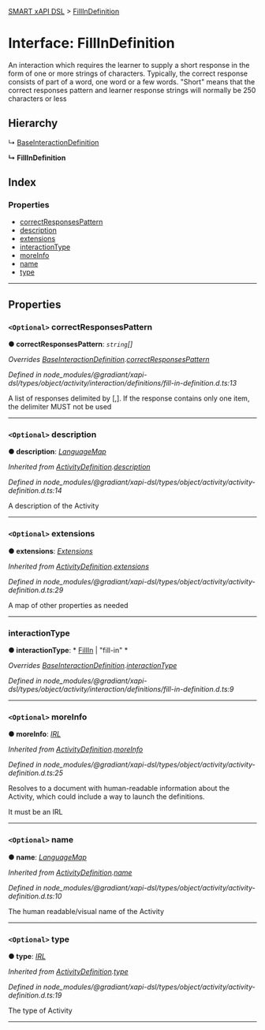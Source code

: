 [SMART xAPI DSL](../README.md) > [FillInDefinition](../interfaces/fillindefinition.md)

# Interface: FillInDefinition

An interaction which requires the learner to supply a short response in the form of one or more strings of characters. Typically, the correct response consists of part of a word, one word or a few words. "Short" means that the correct responses pattern and learner response strings will normally be 250 characters or less

## Hierarchy

↳  [BaseInteractionDefinition](baseinteractiondefinition.md)

**↳ FillInDefinition**

## Index

### Properties

* [correctResponsesPattern](fillindefinition.md#correctresponsespattern)
* [description](fillindefinition.md#description)
* [extensions](fillindefinition.md#extensions)
* [interactionType](fillindefinition.md#interactiontype)
* [moreInfo](fillindefinition.md#moreinfo)
* [name](fillindefinition.md#name)
* [type](fillindefinition.md#type)

---

## Properties

<a id="correctresponsespattern"></a>

### `<Optional>` correctResponsesPattern

**● correctResponsesPattern**: *`string`[]*

*Overrides [BaseInteractionDefinition](baseinteractiondefinition.md).[correctResponsesPattern](baseinteractiondefinition.md#correctresponsespattern)*

*Defined in node_modules/@gradiant/xapi-dsl/types/object/activity/interaction/definitions/fill-in-definition.d.ts:13*

A list of responses delimited by \[,\]. If the response contains only one item, the delimiter MUST not be used

___
<a id="description"></a>

### `<Optional>` description

**● description**: *[LanguageMap](languagemap.md)*

*Inherited from [ActivityDefinition](activitydefinition.md).[description](activitydefinition.md#description)*

*Defined in node_modules/@gradiant/xapi-dsl/types/object/activity/activity-definition.d.ts:14*

A description of the Activity

___
<a id="extensions"></a>

### `<Optional>` extensions

**● extensions**: *[Extensions](extensions.md)*

*Inherited from [ActivityDefinition](activitydefinition.md).[extensions](activitydefinition.md#extensions)*

*Defined in node_modules/@gradiant/xapi-dsl/types/object/activity/activity-definition.d.ts:29*

A map of other properties as needed

___
<a id="interactiontype"></a>

###  interactionType

**● interactionType**: * [FillIn](../enums/interactiontype.md#fillin) &#124; "fill-in"
*

*Overrides [BaseInteractionDefinition](baseinteractiondefinition.md).[interactionType](baseinteractiondefinition.md#interactiontype)*

*Defined in node_modules/@gradiant/xapi-dsl/types/object/activity/interaction/definitions/fill-in-definition.d.ts:9*

___
<a id="moreinfo"></a>

### `<Optional>` moreInfo

**● moreInfo**: *[IRL](../#irl)*

*Inherited from [ActivityDefinition](activitydefinition.md).[moreInfo](activitydefinition.md#moreinfo)*

*Defined in node_modules/@gradiant/xapi-dsl/types/object/activity/activity-definition.d.ts:25*

Resolves to a document with human-readable information about the Activity, which could include a way to launch the definitions.

It must be an IRL

___
<a id="name"></a>

### `<Optional>` name

**● name**: *[LanguageMap](languagemap.md)*

*Inherited from [ActivityDefinition](activitydefinition.md).[name](activitydefinition.md#name)*

*Defined in node_modules/@gradiant/xapi-dsl/types/object/activity/activity-definition.d.ts:10*

The human readable/visual name of the Activity

___
<a id="type"></a>

### `<Optional>` type

**● type**: *[IRL](../#irl)*

*Inherited from [ActivityDefinition](activitydefinition.md).[type](activitydefinition.md#type)*

*Defined in node_modules/@gradiant/xapi-dsl/types/object/activity/activity-definition.d.ts:19*

The type of Activity

___

